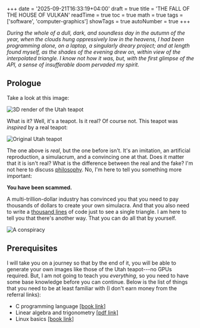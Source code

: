 +++
date = '2025-09-21T16:33:19+04:00'
draft = true
title = 'THE FALL OF THE HOUSE OF VULKAN'
readTime = true
toc = true
math = true
tags = ['software', 'computer-graphics']
showTags = true
autoNumber = true
+++

*During the whole of a dull, dark, and soundless day in the autumn of the year,
when the clouds hung oppressively low in the heavens, I had been programming
alone, on a laptop, a singularly dreary project; and at length found myself,
as the shades of the evening drew on, within view of the interpolated
triangle. I know not how it was, but, with the first glimpse of the API, a
sense of insufferable doom pervaded my spirit.*

<!--more-->

## Prologue

Take a look at this image:

![3D render of the Utah teapot](/utah_teapot.png "By Dhatfield, CC BY-SA 3.0")

What is it? Well, it's a teapot. Is it real? Of course not. This teapot was
*inspired* by a real teapot:

![Original Utah teapot](/original_teapot.jpg "By Marshall Astor, CC BY-SA 2.0")

The one above is *real*, but the one before isn't. It's an imitation, an
artificial reproduction, a simulacrum, and a convincing one at that. Does it
matter that it is isn't real? What is the difference between the real and the fake?
I'm not here to discuss
[philosophy](https://en.wikipedia.org/wiki/Simulacra_and_Simulation). No, I'm
here to tell you something more important:

**You have been scammed.**

A multi-trillion-dollar industry has convinced you that you need to pay
thousands of dollars to create your own simulacra. And that you also need to
write a [thousand lines](https://github.com/SaschaWillems/Vulkan/blob/master/examples/triangle/triangle.cpp) of code just to see a single triangle. I am here to tell
you that there's another way. That you can do all that by yourself.

![A conspiracy](/gpconspiracy.png "By Funny_Possible5155 on reddit")

## Prerequisites

I will take you on a journey so that by the end of it, you will be able to
generate your own images like those of the Utah teapot---no GPUs required. But,
I am not going to teach you *everything*, so you need to have some base
knowledge before you can continue. Below is the list of things that you need to
be at least familiar with (I don't earn money from the referral links):

- C programming language [[book link]](https://www.amazon.com/Programming-Language-2nd-Brian-Kernighan/dp/0131103628)
- Linear algebra and trigonometry [[pdf link]](https://www.realtimerendering.com/Real-Time_Rendering_4th-Appendices.pdf)
- Linux basics [[book link]](https://www.amazon.com/Linux-Command-Line-2nd-Introduction/dp/1593279523)
